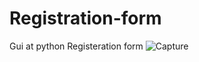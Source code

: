 # Registration-form
Gui at python Registeration form
![Capture](https://user-images.githubusercontent.com/110907766/185095843-82bc9ce8-27a5-44bb-aa89-0be1131818c3.PNG)
